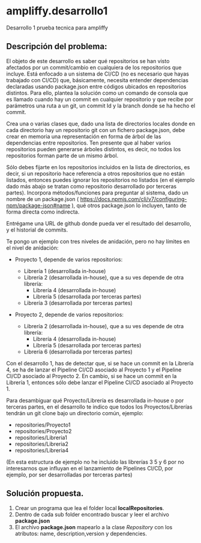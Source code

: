 # ampliffy.desarrollo1
Desarrollo 1 prueba tecnica para ampliffy

## Descripción del problema: 

El objeto de este desarrollo es saber qué repositorios se han visto afectados por un commit/cambio en cualquiera de los repositorios que incluye. 
Está enfocado a un sistema de CI/CD (no es necesario que hayas trabajado con CI/CD) que, básicamente, necesita entender dependencias declaradas usando package.json entre códigos ubicados en repositorios distintos. 
Para ello, plantea la solución como un comando de consola que es llamado cuando hay un commit en cualquier repositorio y que recibe por parámetros una ruta a un git, un commit Id y la branch donde se ha hecho el commit.

Crea una o varias clases que, dado una lista de directorios locales donde en cada directorio hay un repositorio git con un fichero package.json, debe crear en memoria una representación en forma de árbol de las dependencias entre repositorios. Ten presente que al haber varios repositorios pueden generarse árboles distintos, es decir, no todos los repositorios forman parte de un mismo árbol.

Sólo debes fijarte en los repositorios incluidos en la lista de directorios, es decir, si un repositorio hace referencia a otros repositorios que no están listados, entonces puedes ignorar los repositorios no listados (en el ejemplo dado más abajo se tratan como repositorio desarrollado por terceras partes).
Incorpora métodos/funciones para preguntar al sistema, dado un nombre de un package.json ( https://docs.npmjs.com/cli/v7/configuring-npm/package-json#name ),
qué otros package.json lo incluyen, tanto de forma directa como indirecta.

Entrégame una URL de github donde pueda ver el resultado del desarrollo, y el historial de commits.

Te pongo un ejemplo con tres niveles de anidación, pero no hay límites en el nivel de anidación:
- Proyecto 1, depende de varios repositorios:
    - Librería 1 (desarrollada in-house)
    - Librería 2 (desarrollada in-house), que a su ves depende de otra librería:
       - Librería 4 (desarrollada in-house)
       - Librería 5 (desarrollada por terceras partes)
    - Librería 3 (desarrollada por terceras partes)

- Proyecto 2, depende de varios repositorios:
    - Librería 2 (desarrollada in-house), que a su ves depende de otra librería:
       - Librería 4 (desarrollada in-house)
       - Librería 5 (desarrollada por terceras partes)
    - Librería 6 (desarrollada por terceras partes)

Con el desarrollo 1, has de detectar que, si se hace un commit en la Librería 4, se ha de lanzar el Pipeline CI/CD asociado al Proyecto 1 y el Pipeline CI/CD asociado al Proyecto 2. En cambio, si se hace un commit en la Librería 1, entonces sólo debe lanzar el Pipeline CI/CD asociado al Proyecto 1.

Para desambiguar qué Proyecto/Librería es desarrollada in-house o por terceras partes, en el desarrollo te indico que todos los Proyectos/Librerías tendrán un git clone  bajo un directorio común, ejemplo:
   - repositories/Proyecto1
   - repositories/Proyecto2
   - repositories/Libreria1
   - repositories/Libreria2
   - repositories/Libreria4

(En esta estructura de ejemplo no he incluido las librerías 3 5 y 6 por no interesarnos que influyan en el lanzamiento de Pipelines CI/CD, por ejemplo, por ser desarrolladas por terceras partes)

## Solución propuesta. 

1. Crear un programa que lea el folder local **localRepositories**.
2. Dentro de cada sub folder encontrado buscar y leer el archivo **package.json**
3. El archivo **package.json** mapearlo a la clase *Repository* con los atributos: name, description,version y dependencies. 